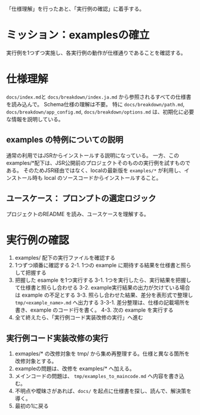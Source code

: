 「仕様理解」を行ったあと、「実行例の確認」に着手する。

# ミッション：examplesの確立
実行例を1つずつ実施し、各実行例の動作が仕様通りであることを確認する。

# 仕様理解

`docs/index.md`と `docs/breakdown/index.ja.md` から参照されるすべての仕様書を読み込んで。 Schema仕様の理解は不要。
特に `docs/breakdown/path.md`, `docs/breakdown/app_config.md`, `docs/breakdown/options.md` は、初期化に必要な情報を説明している。

## examples の特例についての説明
通常の利用ではJSRからインストールする説明になっている。
一方、このexamples/*配下は、JSR公開前のプロジェクトそのものの実行例を試すものである。
そのためJSR経由ではなく、localの最新版を `examples/*` が利用し、インストール時も local のソースコードからインストールすること。

## ユースケース： プロンプトの選定ロジック
プロジェクトのREADME を読み、ユースケースを理解する。


# 実行例の確認
1. examples/ 配下の実行ファイルを確認する
2. 1つずつ順番に確認する
2-1. 1つの example に期待する結果を仕様書と照らして把握する
3. 把握した esample を1つ実行する
3-1. 1つを実行したら、実行結果を把握して仕様書と照らし合わせる
3-2. example実行結果の出力が欠けている場合は example の不足とする
3-3. 照らし合わせた結果、差分を表形式で整理し `tmp/<example_name>.md` へ出力する
3-3-1. 差分整理は、仕様の記載場所を書き、example のコード行を書く。
4-3. 次の example を実行する
5. 全て終えたら、「実行例コード実装改修の実行」へ進む

## 実行例コード実装改修の実行
1. exmaples/* の改修対象を tmp/ から集め再整理する。仕様と異なる箇所を改修対象とする。
2. exampleの問題は、改修を examples/* へ加える。
3. メインコードの問題は、 `tmp/examples_to_maincode.md` へ内容を書き込む。
5. 不明点や曖昧さがあれば、`docs/` を起点に仕様書を探し、読んで、解決策を導く。
6. 最初の1に戻る
